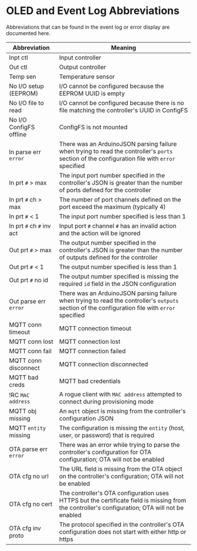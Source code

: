 # OLED and Event Log Abbreviations
Abbreviations that can be found in the event log or error display are documented here.

| Abbreviation | Meaning |
| ------------ | ------- |
| Inpt ctl | Input controller |
| Out ctl | Output controller |
| Temp sen | Temperature sensor |
| No I/O setup (EEPROM) | I/O cannot be configured because the EEPROM UUID is empty |
| No I/O file to read | I/O cannot be configured because there is no file matching the controller's UUID in ConfigFS |
| No I/O ConfigFS offline | ConfigFS is not mounted |
| In parse err `error` | There was an ArduinoJSON parsing failure when trying to read the controller's `ports` section of the configuration file with `error` specified |
| In prt `#` > max | The input port number specified in the controller's JSON is greater than the number of ports defined for the controller |
| In prt `#` ch > max | The number of port channels defined on the port exceed the maximum (typically 4) |
| In prt `#` < 1 | The input port number specified is less than 1 |
| In prt `#` ch `#` inv act | Input port `#` channel `#` has an invalid action and the action will be ignored |
| Out prt `#` > max | The output number specified in the controller's JSON is greater than the number of outputs defined for the controller |
| Out prt `#` < 1 | The output number specified is less than 1 |
| Out prt `#` no id | The output number specified is missing the required `id` field in the JSON configuration |
| Out parse err `error`| There was an ArduinoJSON parsing failure when trying to read the controller's `outputs` section of the configuration file with `error` specified |
| MQTT conn timeout | MQTT connection timeout |
| MQTT conn lost | MQTT connection lost |
| MQTT conn fail | MQTT connection failed |
| MQTT conn disconnect | MQTT connection disconnected |
| MQTT bad creds | MQTT bad credentials |
| !RC `MAC address` | A rogue client with `MAC address` attempted to connect during provisioning mode |
| MQTT obj missing | An `mqtt` object is missing from the controller's configuration JSON |
| MQTT `entity` missing | The configuration is missing the `entity` (host, user, or password) that is required |
| OTA parse err `error` | There was an error while trying to parse the controller's configuration for OTA configuration; OTA will not be enabled |
| OTA cfg no url | The URL field is missing from the OTA object on the controller's configuration; OTA will not be enabled |
| OTA cfg no cert | The controller's OTA configuration uses HTTPS but the certificate field is missing from the controller's configuration; OTA will not be enabled |
| OTA cfg inv proto | The protocol specified in the controller's OTA configuration does not start with either http or https |